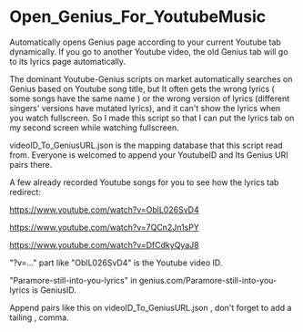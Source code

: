 # Open_Genius_For_YoutubeMusic
Automatically opens Genius page according to your current Youtube tab dynamically. If you go to another Youtube video, the old Genius tab will go to its lyrics page automatically.

The dominant Youtube-Genius scripts on market automatically searches on Genius based on Youtube song title, but It often gets the wrong lyrics ( some songs have the same name ) or the wrong version of lyrics (different singers' versions have mutated lyrics), and it can't show the lyrics when you watch fullscreen. So I made this script so that I can put the lyrics tab on my second screen while watching fullscreen.

videoID_To_GeniusURL.json is the mapping database that this script read from. Everyone is welcomed to append your YoutubeID and Its Genius URI pairs there.

A few already recorded Youtube songs for you to see how the lyrics tab redirect:

https://www.youtube.com/watch?v=OblL026SvD4

https://www.youtube.com/watch?v=7QCn2Jn1sPY

https://www.youtube.com/watch?v=DfCdkyQyaJ8

"?v=..." part like "OblL026SvD4" is the Youtube video ID.

"Paramore-still-into-you-lyrics" in genius.com/Paramore-still-into-you-lyrics is GeniusID.

Append pairs like this on videoID_To_GeniusURL.json , don't forget to add a tailing , comma.
